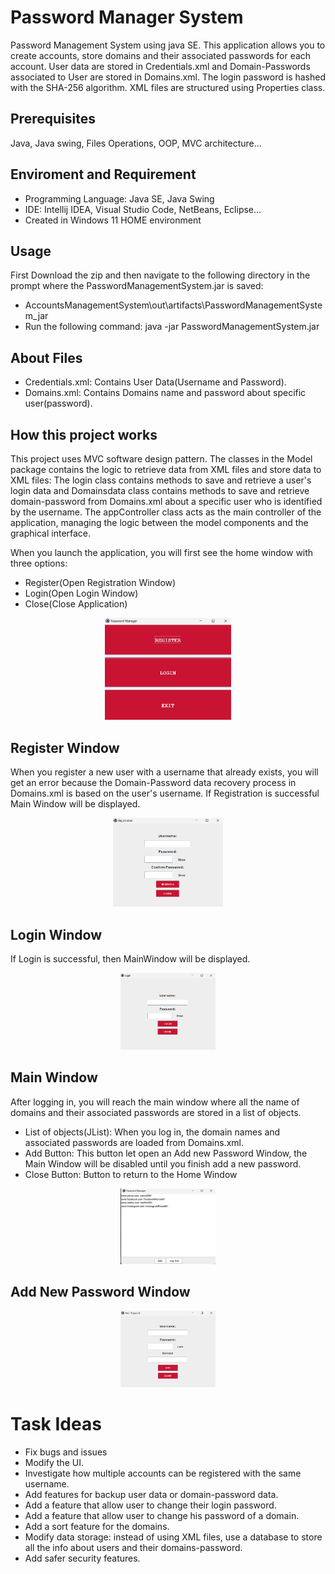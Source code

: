 # Password Manager System
Password Management System using java SE. This application allows you to create accounts, store domains and their associated passwords for each account.
User data are stored in Credentials.xml and Domain-Passwords associated to User are stored in Domains.xml.
The login password is hashed with the SHA-256 algorithm.
XML files are structured using Properties class.

## Prerequisites
Java, Java swing, Files Operations, OOP, MVC architecture...

## Enviroment and Requirement
- Programming Language: Java SE, Java Swing
- IDE: Intellij IDEA, Visual Studio Code, NetBeans, Eclipse...
- Created in Windows 11 HOME environment

## Usage
First Download the zip and then navigate to the following directory in the prompt where the PasswordManagementSystem.jar is saved:
- AccountsManagementSystem\out\artifacts\PasswordManagementSystem_jar
- Run the following command: java -jar PasswordManagementSystem.jar


## About Files
- Credentials.xml: Contains User Data(Username and Password).
- Domains.xml: Contains Domains name and password about specific user(<entry key = "username.domainName">password</entry>).

## How this project works
This project uses MVC software design pattern. The classes in the Model package contains the logic to retrieve data from XML files
and store data to XML files: The login class contains methods to save and retrieve a user's login data and Domainsdata class contains
methods to save and retrieve domain-password from Domains.xml about a specific user who is identified by the username.
The appController class acts as the main controller of the application, managing the logic between the model components and the graphical interface.


When you launch the application, you will first see the home window with three options:
- Register(Open Registration Window)
- Login(Open Login Window)
- Close(Close Application)
<p align="center">
<img src="https://github.com/roccofab/Password-Manager/blob/master/screenshots/StartWindow.png" width="40%">
</p>

## Register Window
When you register a new user with a username that already exists, you will get an error because the Domain-Password data recovery process
in Domains.xml is based on the user's username. If Registration is successful Main Window will be displayed.
<p align="center">
<img src="https://github.com/roccofab/Password-Manager/blob/master/screenshots/RegisterWindow.png" width="35%">
</p>

## Login Window
If Login is successful, then MainWindow will be displayed.
<p align="center">
<img src="https://github.com/roccofab/Password-Manager/blob/master/screenshots/LoginWindow.png" width="30%">
</p>

## Main Window
After logging in, you will reach the main window where all the name of domains and their associated passwords are stored in a list of objects.
- List of objects(JList): When you log in, the domain names and associated passwords are loaded from Domains.xml.
- Add Button: This button let open an Add new Password Window, the Main Window will be disabled until you finish add a new password.
- Close Button: Button to return to the Home Window
<p align="center">
<img src="https://github.com/roccofab/Password-Manager/blob/master/screenshots/MainWindow.png" width="30%">
</p>

## Add New Password Window
<p align="center">
<img src = "https://github.com/roccofab/Password-Manager/blob/master/screenshots/AddPasswordWindow.png" width="30%">
</p>

# Task Ideas
- Fix bugs and issues
- Modify the UI.
- Investigate how multiple accounts can be registered with the same username.
- Add features for backup user data or domain-password data.
- Add a feature that allow user to change their login password.
- Add a feature that allow user to change his password of a domain.
- Add a sort feature for the domains.
- Modify data storage: instead of using XML files, use a database to store all the info about users and their domains-password.
- Add safer security features.